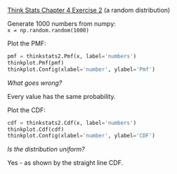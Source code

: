 [Think Stats Chapter 4 Exercise 2](http://greenteapress.com/thinkstats2/html/thinkstats2005.html#toc41) (a random distribution)

Generate 1000 numbers from numpy:  
`x = np.random.random(1000)`  
  
Plot the PMF:
```python
pmf = thinkstats2.Pmf(x, label='numbers')
thinkplot.Pmf(pmf)
thinkplot.Config(xlabel='number', ylabel='Pmf')
```  
_What goes wrong?_
  
Every value has the same probability.
  
Plot the CDF:
```python
cdf = thinkstats2.Cdf(x, label='numbers')
thinkplot.Cdf(cdf)
thinkplot.Config(xlabel='number', ylabel='CDF')
```  
  
_Is the distribution uniform?_
  
Yes - as shown by the straight line CDF.
